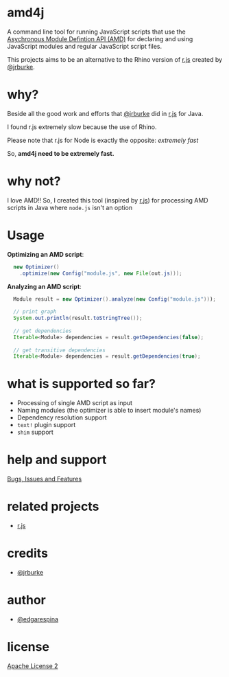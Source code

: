 amd4j
======

A command line tool for running JavaScript scripts that use the [Asychronous Module Defintion API (AMD)](https://github.com/amdjs/amdjs-api/wiki/AMD) for declaring and using JavaScript modules and regular JavaScript script files.

This projects aims to be an alternative to the Rhino version of [r.js](http://requirejs.org/docs/optimization.html) created by [@jrburke](https://github.com/jrburke).

why?
======
Beside all the good work and efforts that [@jrburke](https://github.com/jrburke) did in [r.js](http://requirejs.org/docs/optimization.html) for Java.

I found r.js extremely slow because the use of Rhino.

Please note that r.js for Node is exactly the opposite: *extremely fast*

So, **amd4j need to be extremely fast.**

why not?
======
I love AMD!! So, I created this tool (inspired by [r.js](http://requirejs.org/docs/optimization.html)) for processing AMD scripts in Java where ```node.js``` isn't an option

Usage
======

**Optimizing an AMD script**:

```java
  new Optimizer()
    .optimize(new Config("module.js", new File(out.js)));
```

**Analyzing an AMD script**:

```java
  Module result = new Optimizer().analyze(new Config("module.js")));
 
  // print graph
  System.out.println(result.toStringTree());
 
  // get dependencies
  Iterable<Module> dependencies = result.getDependencies(false);
 
  // get transitive dependencies
  Iterable<Module> dependencies = result.getDependencies(true);
```

what is supported so far?
======

* Processing of single AMD script as input
* Naming modules (the optimizer is able to insert module's names)
* Dependency resolution support
* ```text!``` plugin support
* ```shim``` support

help and support
======
 [Bugs, Issues and Features](https://github.com/jknack/amd4j/issues)

related projects
======
 * [r.js](http://requirejs.org/docs/optimization.html)

credits
======
 * [@jrburke](https://github.com/jrburke)

author
======
 * [@edgarespina](https://twitter.com/edgarespina)

license
======
[Apache License 2](http://www.apache.org/licenses/LICENSE-2.0.html)
